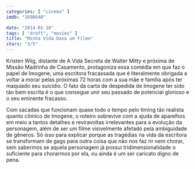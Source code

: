 ```yaml
---
categories: [ "cinema" ]
imdb: "1698648"

date: "2014-01-18"
tags: [ "draft", "movies" ]
title: "Minha Vida Dava um Filme"
stars: "3/5"
---
```

Kristen Wiig, distante de A Vida Secreta de Walter Mitty e próxima de Missão Madrinha de Casamento, protagoniza essa comédia em que faz o papel de Imogene, uma escritora fracassada que é literalmente obrigada a voltar a morar pelas próximas 72 horas com a sua mãe e família após ter maquiado seu suicídio. O fato da carta de despedida de Imogene ter sido tão bem escrita é o que consegue unir seu passado de potencial glorioso e o seu eminente fracasso.

Com sacadas que funcionam quase todo o tempo pelo timing tão realista quanto cômico de Imogene, o roteiro sobrevive com a ajuda de aparelhos em meio a tantos detalhes e reviravoltas irrelevantes para a evolução da personagem, além de ser um filme visivelmente afetado pela ambiguidade de gêneros. Só isso para explicar porque as tragédias na vida da escritora se transformam de gags para outra coisa que não nos faz rir nem chorar, sem sabermos se aquela personagem já possui tridimensionalidade o suficiente para chorarmos por ela, ou ainda é um ser caricato digno de pena.
